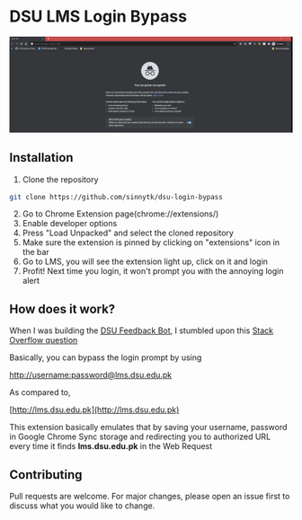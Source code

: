 # DSU LMS Login Bypass

![Demo](demo.gif)

## Installation

1) Clone the repository
```bash
git clone https://github.com/sinnytk/dsu-login-bypass
```
2) Go to Chrome Extension page(chrome://extensions/)
3) Enable developer options
4) Press "Load Unpacked" and select the cloned repository
5) Make sure the extension is pinned by clicking on "extensions" icon in the bar 
6) Go to LMS, you will see the extension light up, click on it and login
7) Profit! Next time you login, it won't prompt you with the annoying login alert

## How does it work?

When I was building the [DSU Feedback Bot](https://github.com/sinnytk/dsu-feedback-bot), I stumbled upon this [Stack Overflow question](https://stackoverflow.com/questions/47199727/how-can-i-handle-the-login-alert)

Basically, you can bypass the login prompt by using

[http://username:password@lms.dsu.edu.pk](http://username:password@lms.dsu.edu.pk)

As compared to,

[http://lms.dsu.edu.pk](http://lms.dsu.edu.pk)

This extension basically emulates that by saving your username, password in Google Chrome Sync storage and redirecting you to authorized URL every time it finds __lms.dsu.edu.pk__ in the Web Request

## Contributing
Pull requests are welcome. For major changes, please open an issue first to discuss what you would like to change.

